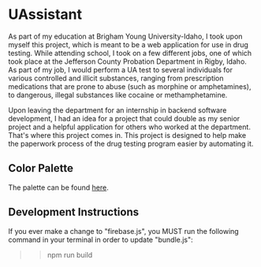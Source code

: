 # UAssistant

As part of my education at Brigham Young University-Idaho, I took upon myself this project, which is meant to be a web application for use in drug testing. While attending school, I took on a few different jobs, one of which took place at the Jefferson County Probation Department in Rigby, Idaho. As part of my job, I would perform a UA test to several individuals for various controlled and illicit substances, ranging from prescription medications that are prone to abuse (such as morphine or amphetamines), to dangerous, illegal substances like cocaine or methamphetamine.

Upon leaving the department for an internship in backend software development, I had an idea for a project that could double as my senior project and a helpful application for others who worked at the department. That's where this project comes in. This project is designed to help make the paperwork process of the drug testing program easier by automating it.

## Color Palette

The palette can be found [here](https://coolors.co/78c0e0-449dd1-192bc2-150578-0e0e52).

## Development Instructions

If you ever make a change to "firebase.js", you MUST run the following command in your terminal in order to update "bundle.js":

>>npm run build